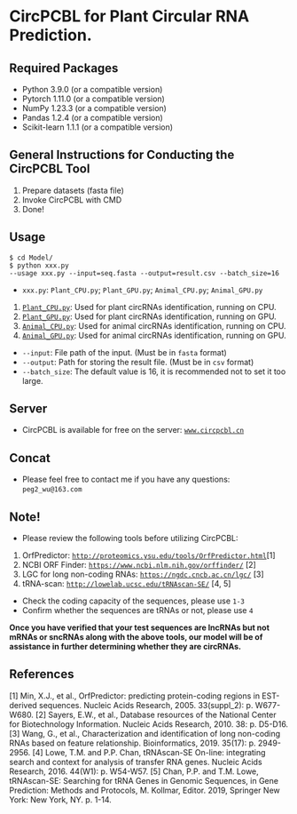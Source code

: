 # CircPCBL for Plant Circular RNA Prediction. 

## Required Packages 

* Python 3.9.0 (or a compatible version) 
* Pytorch 1.11.0 (or a compatible version) 
* NumPy 1.23.3 (or a compatible version) 
* Pandas 1.2.4 (or a compatible version) 
* Scikit-learn 1.1.1 (or a compatible version) 

## General Instructions for Conducting the CircPCBL Tool 

1. Prepare datasets (fasta file) 
2. Invoke CircPCBL with CMD 
3. Done! 

## Usage 
``` 
$ cd Model/ 
$ python xxx.py 
--usage xxx.py --input=seq.fasta --output=result.csv --batch_size=16 
``` 

* `xxx.py`: `Plant_CPU.py`; `Plant_GPU.py`; `Animal_CPU.py`; `Animal_GPU.py` 
1. [`Plant_CPU.py`](./Model/Plant_CPU.py): Used for plant circRNAs identification, running on CPU.  
2. [`Plant_GPU.py`](./Model/Plant_GPU.py): Used for plant circRNAs identification, running on GPU. 
3. [`Animal_CPU.py`](./Model/Animal_CPU.py): Used for animal circRNAs identification, running on CPU. 
4. [`Animal_GPU.py`](./Model/Animal_GPU.py): Used for animal circRNAs identification, running on GPU. 
* `--input`: File path of the input. (Must be in `fasta` format) 
* `--output`: Path for storing the result file. (Must be in `csv` format) 
* `--batch_size`: The default value is 16, it is recommended not to set it too large.

## Server
* CircPCBL is available for free on the server: [`www.circpcbl.cn`](http://circpcbl.cn/#/)

## Concat
* Please feel free to contact me if you have any questions: `peg2_wu@163.com`

## Note!
* Please review the following tools before utilizing CircPCBL:  
1. OrfPredictor: [`http://proteomics.ysu.edu/tools/OrfPredictor.html`](http://proteomics.ysu.edu/tools/OrfPredictor.html)[1]  
2. NCBI ORF Finder: [`https://www.ncbi.nlm.nih.gov/orffinder/`](https://www.ncbi.nlm.nih.gov/orffinder/) [2]  
3. LGC for long non-coding RNAs: [`https://ngdc.cncb.ac.cn/lgc/`](https://ngdc.cncb.ac.cn/lgc/) [3] 
4. tRNA-scan: [`http://lowelab.ucsc.edu/tRNAscan-SE/`](http://lowelab.ucsc.edu/tRNAscan-SE/) [4, 5]  

* Check the coding capacity of the sequences, please use `1-3` 
* Confirm whether the sequences are tRNAs or not, please use `4` 

**Once you have verified that your test sequences are lncRNAs but not mRNAs or sncRNAs along with the above tools, our model will be of assistance in further determining whether they are circRNAs.**

## References
[1] Min, X.J., et al., OrfPredictor: predicting protein-coding regions in EST-derived sequences. Nucleic Acids Research, 2005. 33(suppl_2): p. W677-W680.
[2] Sayers, E.W., et al., Database resources of the National Center for Biotechnology Information. Nucleic Acids Research, 2010. 38: p. D5-D16.
[3] Wang, G., et al., Characterization and identification of long non-coding RNAs based on feature relationship. Bioinformatics, 2019. 35(17): p. 2949-2956.
[4] Lowe, T.M. and P.P. Chan, tRNAscan-SE On-line: integrating search and context for analysis of transfer RNA genes. Nucleic Acids Research, 2016. 44(W1): p. W54-W57.
[5] Chan, P.P. and T.M. Lowe, tRNAscan-SE: Searching for tRNA Genes in Genomic Sequences, in Gene Prediction: Methods and Protocols, M. Kollmar, Editor. 2019, Springer New York: New York, NY. p. 1-14.  